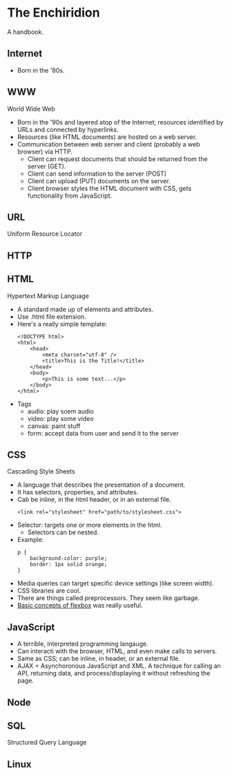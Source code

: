 # The Enchiridion
A handbook.

## Internet

-   Born in the '80s.

## WWW
World Wide Web

-   Born in the '90s and layered atop of the Internet; resources identified by URLs and connected by hyperlinks.
-   Resources (like HTML documents) are hosted on a web server.
-   Communication between web server and client (probably a web browser) via HTTP.
    -   Client can request documents that should be returned from the server (GET).
    -   Client can send information to the server (POST)
    -   Client can upload (PUT) documents on the server.
    -   Client browser styles the HTML document with CSS, gets functionality from JavaScript.

## URL
Uniform Resource Locator

## HTTP

## HTML
Hypertext Markup Language 

-   A standard made up of elements and attributes.
-   Use .html file extension.
-   Here's a really simple template:
    ```
    <!DOCTYPE html>
    <html>
        <head>
            <meta charset="utf-8" />
            <title>This is the Title!</title>
        </head>
        <body>
            <p>This is some text...</p>
        </body>
    </html>
    ```
-   Tags
    -   audio: play soem audio
    -   video: play some video
    -   canvas: paint stuff
    -   form: accept data from user and send it to the server
    

## CSS
Cascading Style Sheets

-   A language that describes the presentation of a document.
-   It has selectors, properties, and attributes.
-   Cab be inline, in the html header, or in an external file.
    ```
    <link rel="stylesheet" href="path/to/stylesheet.css">
    ```
-   Selector: targets one or more elements in the html.
    -   Selectors can be nested.
-   Example:
    ```
    p {
        background-color: purple;
        border: 1px solid orange;
    }
    ```
-   Media queries can target specific device settings )like screen width).
-   CSS libraries are cool.
-   There are things called preprocessors. They seem like garbage.
-   [Basic concepts of flexbox](https://developer.mozilla.org/en-US/docs/Web/CSS/CSS_Flexible_Box_Layout/Basic_Concepts_of_Flexbox) was really useful.

## JavaScript

-   A terrible, interpreted programming langauge.
-   Can interacti with the browser, HTML, and even make calls to servers.
-   Same as CSS; can be inline, in header, or an external file.
-   AJAX = Asynchoronous JavaScript and XML. A technique for calling an API, returning data, and process/displaying it without refreshing the page.
## Node

## SQL
Structured Query Language

## Linux

